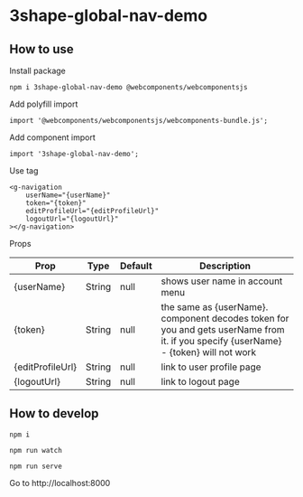 # 3shape-global-nav-demo

## How to use
Install package
```
npm i 3shape-global-nav-demo @webcomponents/webcomponentsjs
```
Add polyfill import
```
import '@webcomponents/webcomponentsjs/webcomponents-bundle.js';
```
Add component import
```
import '3shape-global-nav-demo';
```
Use tag
```
<g-navigation
    userName="{userName}"
    token="{token}"
    editProfileUrl="{editProfileUrl}"
    logoutUrl="{logoutUrl}"
></g-navigation>
```
Props

| Prop | Type | Default | Description |
| --- | --- | --- | --- |
| {userName} | String | null | shows user name in account menu |
| {token} | String | null | the same as {userName}. component decodes token for you and gets userName from it. if you specify {userName} - {token} will not work |
| {editProfileUrl} | String | null | link to user profile page |
| {logoutUrl} | String | null | link to logout page |

## How to develop
```
npm i
```
```
npm run watch
```
```
npm run serve
```
Go to http://localhost:8000
